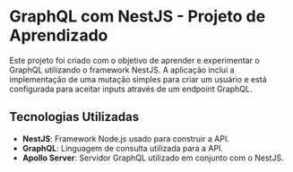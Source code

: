 # GraphQL com NestJS - Projeto de Aprendizado

Este projeto foi criado com o objetivo de aprender e experimentar o GraphQL utilizando o framework NestJS. A aplicação inclui a implementação de uma mutação simples para criar um usuário e está configurada para aceitar inputs através de um endpoint GraphQL.

## Tecnologias Utilizadas

- **NestJS**: Framework Node.js usado para construir a API.
- **GraphQL**: Linguagem de consulta utilizada para a API.
- **Apollo Server**: Servidor GraphQL utilizado em conjunto com o NestJS.